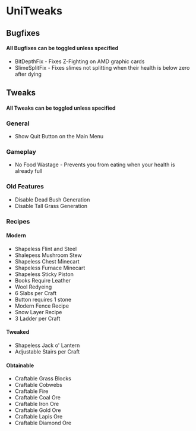 # UniTweaks

## Bugfixes
#### **All Bugfixes can be toggled unless specified**
* BitDepthFix - Fixes Z-Fighting on AMD graphic cards
* SlimeSplitFix - Fixes slimes not splitting when their health is below zero after dying

## Tweaks
#### **All Tweaks can be toggled unless specified**
### General
* Show Quit Button on the Main Menu

### Gameplay
* No Food Wastage - Prevents you from eating when your health is already full

### Old Features
* Disable Dead Bush Generation
* Disable Tall Grass Generation

### Recipes
#### Modern
* Shapeless Flint and Steel
* Shalepess Mushroom Stew
* Shapeless Chest Minecart
* Shapeless Furnace Minecart
* Shapeless Sticky Piston
* Books Require Leather
* Wool Redyeing
* 6 Slabs per Craft
* Button requires 1 stone
* Modern Fence Recipe
* Snow Layer Recipe
* 3 Ladder per Craft

#### Tweaked
* Shapeless Jack o' Lantern
* Adjustable Stairs per Craft

#### Obtainable
* Craftable Grass Blocks
* Craftable Cobwebs
* Craftable Fire
* Craftable Coal Ore
* Craftable Iron Ore
* Craftable Gold Ore
* Craftable Lapis Ore
* Craftable Diamond Ore